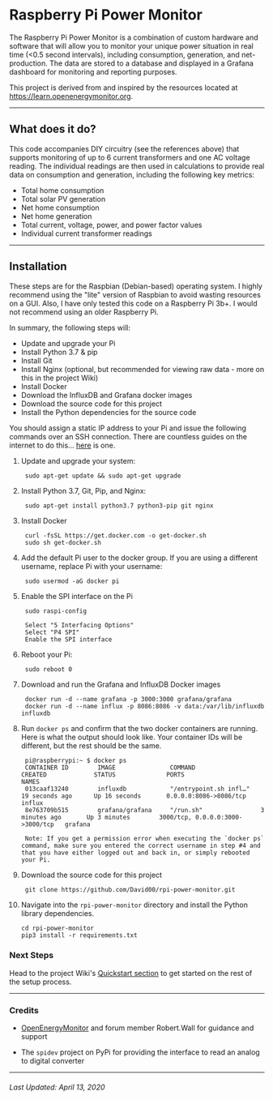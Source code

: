 # Raspberry Pi Power Monitor

The Raspberry Pi Power Monitor is a combination of custom hardware and software that will allow you to monitor your unique power situation in real time (<0.5 second intervals), including consumption, generation, and net-production. The data are stored to a database and displayed in a Grafana dashboard for monitoring and reporting purposes.

This project is derived from and inspired by the resources located at https://learn.openenergymonitor.org. 


---

## What does it do?

This code accompanies DIY circuitry (see the references above) that supports monitoring of up to 6 current transformers and one AC voltage reading. The individual readings are then used in calculations to provide real data on consumption and generation, including the following key metrics:

* Total home consumption
* Total solar PV generation
* Net home consumption
* Net home generation
* Total current, voltage, power, and power factor values
* Individual current transformer readings

---

## Installation

These steps are for the Raspbian (Debian-based) operating system. I highly recommend using the "lite" version of Raspbian to avoid wasting resources on a GUI.  Also, I have only tested this code on a Raspberry Pi 3b+. I would not recommend using an older Raspberry Pi.

In summary, the following steps will:

* Update and upgrade your Pi
* Install Python 3.7 & pip
* Install Git
* Install Nginx (optional, but recommended for viewing raw data - more on this in the project Wiki)
* Install Docker
* Download the InfluxDB and Grafana docker images
* Download the source code for this project
* Install the Python dependencies for the source code

You should assign a static IP address to your Pi and issue the following commands over an SSH connection. There are countless guides on the internet to do this... [here](https://pimylifeup.com/raspberry-pi-static-ip-address/) is one. 


1. Update and upgrade your system:

        sudo apt-get update && sudo apt-get upgrade

2. Install Python 3.7, Git, Pip, and Nginx:

        sudo apt-get install python3.7 python3-pip git nginx


3. Install Docker

        curl -fsSL https://get.docker.com -o get-docker.sh
        sudo sh get-docker.sh

4. Add the default Pi user to the docker group. If you are using a different username, replace Pi with your username:

        sudo usermod -aG docker pi
        

5. Enable the SPI interface on the Pi

        sudo raspi-config
        
        Select "5 Interfacing Options"
        Select "P4 SPI"
        Enable the SPI interface
        
6. Reboot your Pi:

        sudo reboot 0

7. Download and run the Grafana and InfluxDB Docker images
        
        docker run -d --name grafana -p 3000:3000 grafana/grafana
        docker run -d --name influx -p 8086:8086 -v data:/var/lib/influxdb influxdb

8. Run `docker ps` and confirm that the two docker containers are running. Here is what the output should look like. Your container IDs will be different, but the rest should be the same.

        pi@raspberrypi:~ $ docker ps
        CONTAINER ID        IMAGE               COMMAND                  CREATED             STATUS              PORTS                               NAMES
        013caaf13240        influxdb            "/entrypoint.sh infl…"   19 seconds ago      Up 16 seconds       0.0.0.0:8086->8086/tcp              influx
        8e763709b515        grafana/grafana     "/run.sh"                3 minutes ago       Up 3 minutes        3000/tcp, 0.0.0.0:3000->3000/tcp   grafana

        Note: If you get a permission error when executing the `docker ps` command, make sure you entered the correct username in step #4 and that you have either logged out and back in, or simply rebooted your Pi.

9. Download the source code for this project

        git clone https://github.com/David00/rpi-power-monitor.git


10. Navigate into the `rpi-power-monitor` directory and install the Python library dependencies.

        cd rpi-power-monitor
        pip3 install -r requirements.txt 

### Next Steps

Head to the project Wiki's [Quickstart section](https://github.com/David00/rpi-power-monitor/wiki#quick-start--table-of-contents) to get started on the rest of the setup process.


---

### Credits

* [OpenEnergyMonitor](https://openenergymonitor.org) and forum member Robert.Wall for guidance and support

* The `spidev` project on PyPi for providing the interface to read an analog to digital converter


---


###### Last Updated:  April 13, 2020
